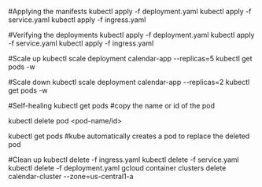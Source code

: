 #Applying the manifests
kubectl apply -f deployment.yaml
kubectl apply -f service.yaml
kubectl apply -f ingress.yaml

#Verifying the deployments
kubectl apply -f deployment.yaml
kubectl apply -f service.yaml
kubectl apply -f ingress.yaml

#Scale up
kubectl scale deployment calendar-app --replicas=5
kubectl get pods -w 

#Scale down
kubectl scale deployment calendar-app --replicas=2
kubectl get pods -w

#Self-healing
kubectl get pods #copy the name or id of the pod

kubectl delete pod <pod-name/id>

kubectl get pods #kube automatically creates a pod to replace the deleted pod

#Clean up
kubectl delete -f ingress.yaml
kubectl delete -f service.yaml
kubectl delete -f deployment.yaml
gcloud container clusters delete calendar-cluster --zone=us-central1-a
